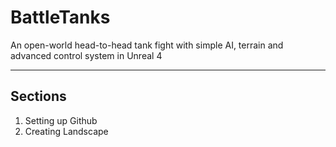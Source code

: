 # BattleTanks
An open-world head-to-head tank fight with simple AI, terrain and advanced control system in Unreal 4
***

## Sections
1. Setting up Github
2. Creating Landscape
